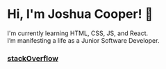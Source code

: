 # Hi, I'm Joshua Cooper! 👋
I'm currently learning HTML, CSS, JS, and React. <br>
I’m manifesting a life as a Junior Software Developer.

### <a href="https://stackoverflow.com/users/17411692/joshua-cooper">stackOverflow</a>

<!--
**joshcooper6/joshcooper6** is a ✨ _special_ ✨ repository because its `README.md` (this file) appears on your GitHub profile.

Here are some ideas to get you started:

- 🔭 I’m currently working on ...
- 🌱 I’m currently learning ...
- 👯 I’m looking to collaborate on ...
- 🤔 I’m looking for help with ...
- 💬 Ask me about ...
- 📫 How to reach me: ...
- 😄 Pronouns: ...
- ⚡ Fun fact: ...
-->

